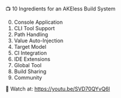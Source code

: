 📺 10 Ingredients for an AKEless Build System

0. Console Application
1. CLI Tool Support
2. Path Handling
3. Value Auto-Injection
4. Target Model
5. CI Integration
6. IDE Extensions
7. Global Tool
8. Build Sharing
9. Community

👀 Watch at: https://youtu.be/SVD70QYvQ6I
